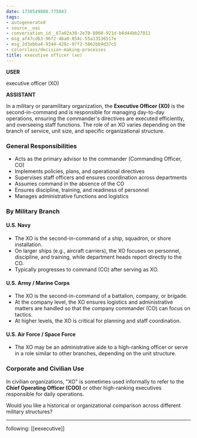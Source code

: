 ```yaml
---
date: 1738549808.775843
tags:
- autogenerated
- source__oai
- conversation_id__67a02a30-2e70-8008-921d-b6d44bb27011
- msg_af47cd63-96f2-46a0-854c-55a13536517e
- msg_2d3ebba4-9344-428c-97f2-5862bb9d37c5
- colorclass/decision-making-processes
title: executive officer (xo)
---
```


**USER**

executive officer (XO)


**ASSISTANT**

In a military or paramilitary organization, the **Executive Officer (XO)** is the second-in-command and is responsible for managing day-to-day operations, ensuring the commander's directives are executed efficiently, and overseeing staff functions. The role of an XO varies depending on the branch of service, unit size, and specific organizational structure.

### **General Responsibilities**
- Acts as the primary advisor to the commander (Commanding Officer, CO)
- Implements policies, plans, and operational directives
- Supervises staff officers and ensures coordination across departments
- Assumes command in the absence of the CO
- Ensures discipline, training, and readiness of personnel
- Manages administrative functions and logistics

### **By Military Branch**
#### **U.S. Navy**
- The XO is the second-in-command of a ship, squadron, or shore installation.
- On larger ships (e.g., aircraft carriers), the XO focuses on personnel, discipline, and training, while department heads report directly to the CO.
- Typically progresses to command (CO) after serving as XO.

#### **U.S. Army / Marine Corps**
- The XO is the second-in-command of a battalion, company, or brigade.
- At the company level, the XO ensures logistics and administrative matters are handled so that the company commander (CO) can focus on tactics.
- At higher levels, the XO is critical for planning and staff coordination.

#### **U.S. Air Force / Space Force**
- The XO may be an administrative aide to a high-ranking officer or serve in a role similar to other branches, depending on the unit structure.

### **Corporate and Civilian Use**
In civilian organizations, "XO" is sometimes used informally to refer to the **Chief Operating Officer (COO)** or other high-ranking executives responsible for daily operations.

Would you like a historical or organizational comparison across different military structures?


---


following: [[eexecutive]]